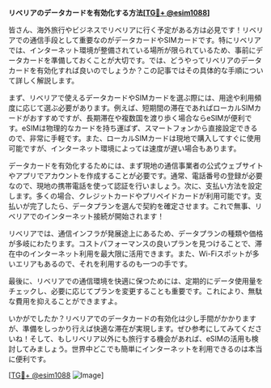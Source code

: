 **リベリアのデータカードを有効化する方法[[TG💪+ @esim1088](https://t.me/s/esim1088)]**

皆さん、海外旅行やビジネスでリベリアに行く予定がある方は必見です！リベリアでの通信手段として重要なのがデータカードやSIMカードです。特にリベリアでは、インターネット環境が整備されている場所が限られているため、事前にデータカードを準備しておくことが大切です。では、どうやってリベリアのデータカードを有効化すれば良いのでしょうか？この記事ではその具体的な手順について詳しく解説します。

まず、リベリアで使えるデータカードやSIMカードを選ぶ際には、用途や利用頻度に応じて選ぶ必要があります。例えば、短期間の滞在であればローカルSIMカードがおすすめですが、長期滞在や複数国を渡り歩く場合ならeSIMが便利です。eSIMは物理的なカードを持ち運ばず、スマートフォンから直接設定できるので、非常に手軽です。また、ローカルSIMカードは現地で購入してすぐに使用可能ですが、インターネット環境によっては速度が遅い場合もあります。

データカードを有効化するためには、まず現地の通信事業者の公式ウェブサイトやアプリでアカウントを作成することが必要です。通常、電話番号の登録が必要なので、現地の携帯電話を使って認証を行いましょう。次に、支払い方法を設定します。多くの場合、クレジットカードやプリペイドカードが利用可能です。支払いが完了したら、データプランを選んで契約を確定させます。これで無事、リベリアでのインターネット接続が開始されます！

リベリアでは、通信インフラが発展途上にあるため、データプランの種類や価格が多岐にわたります。コストパフォーマンスの良いプランを見つけることで、滞在中のインターネット利用を最大限に活用できます。また、Wi-Fiスポットが多いエリアもあるので、それを利用するのも一つの手です。

最後に、リベリアでの通信環境を快適に保つためには、定期的にデータ使用量をチェックし、必要に応じてプランを変更することも重要です。これにより、無駄な費用を抑えることができますよ。

いかがでしたか？リベリアでのデータカードの有効化は少し手間がかかりますが、準備をしっかり行えば快適な滞在が実現します。ぜひ参考にしてみてくださいね！そして、もしリベリア以外にも旅行する機会があれば、eSIMの活用も検討してみましょう。世界中どこでも簡単にインターネットを利用できるのは本当に便利です。

[[TG💪+ @esim1088](https://t.me/s/esim1088) ![Image](https://i.postimg.cc/Y0z9fWf4/image.png)]